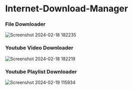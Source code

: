 # Internet-Download-Manager

### File Downloader
![Screenshot 2024-02-18 182235](https://github.com/Mahmoud-A-Noor/Internet-Download-Manager/assets/59361888/d87d7611-168e-47bc-8a43-b55c238adbb8)

### Youtube Video Downloader
![Screenshot 2024-02-18 182219](https://github.com/Mahmoud-A-Noor/Internet-Download-Manager/assets/59361888/db77b9a1-31a8-4f3e-9489-b343820995f7)

### Youtube Playlist Downloader
![Screenshot 2024-02-19 115934](https://github.com/Mahmoud-A-Noor/Internet-Download-Manager/assets/59361888/6575e3f2-cad7-4b82-ac0d-2bad6cf2bb9b)
